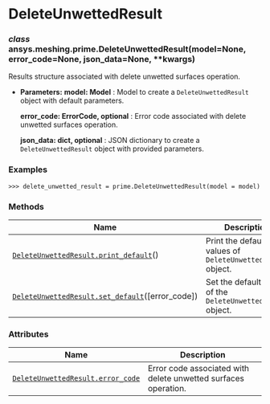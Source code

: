 # DeleteUnwettedResult



### *class* ansys.meshing.prime.DeleteUnwettedResult(model=None, error_code=None, json_data=None, \*\*kwargs)

Results structure associated with delete unwetted surfaces operation.

* **Parameters:**
  **model: Model**
  : Model to create a `DeleteUnwettedResult` object with default parameters.

  **error_code: ErrorCode, optional**
  : Error code associated with delete unwetted surfaces operation.

  **json_data: dict, optional**
  : JSON dictionary to create a `DeleteUnwettedResult` object with provided parameters.

### Examples

```pycon
>>> delete_unwetted_result = prime.DeleteUnwettedResult(model = model)
```

<!-- !! processed by numpydoc !! -->

### Methods

| Name | Description |
|------------------------------------------------------------------------------------------------------------------------------------------------------------------|--------------------------------------------------------------|
| [`DeleteUnwettedResult.print_default`](ansys.meshing.prime.DeleteUnwettedResult.print_default.md#ansys.meshing.prime.DeleteUnwettedResult.print_default)()       | Print the default values of `DeleteUnwettedResult` object.   |
| [`DeleteUnwettedResult.set_default`](ansys.meshing.prime.DeleteUnwettedResult.set_default.md#ansys.meshing.prime.DeleteUnwettedResult.set_default)([error_code]) | Set the default values of the `DeleteUnwettedResult` object. |

### Attributes

| Name | Description |
|---------------------------------------------------------------------------------------------------------------------------------------------------|------------------------------------------------------------------|
| [`DeleteUnwettedResult.error_code`](ansys.meshing.prime.DeleteUnwettedResult.error_code.md#ansys.meshing.prime.DeleteUnwettedResult.error_code)   | Error code associated with delete unwetted surfaces operation.   |

